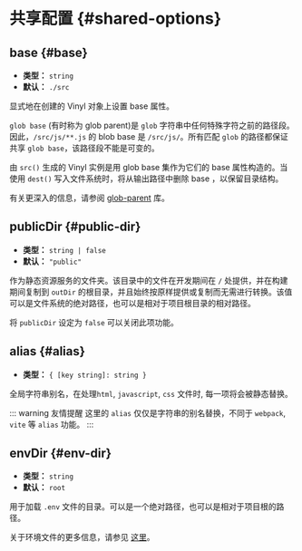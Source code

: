 # 共享配置 {#shared-options}

## base {#base}

- **类型：** `string`
- **默认：** `./src`

显式地在创建的 Vinyl 对象上设置 base 属性。

`glob base` (有时称为 glob parent)是 `glob` 字符串中任何特殊字符之前的路径段。因此，`/src/js/**.js` 的 blob base 是 `/src/js/`。所有匹配 `glob` 的路径都保证共享 `glob base`，该路径段不能是可变的。

由 `src()` 生成的 Vinyl 实例是用 glob base 集作为它们的 base 属性构造的。当使用 `dest()` 写入文件系统时，将从输出路径中删除 base ，以保留目录结构。

有关更深入的信息，请参阅 [glob-parent](https://github.com/es128/glob-parent) 库。


## publicDir {#public-dir}
- **类型：** `string | false`
- **默认：** `"public"`

作为静态资源服务的文件夹。该目录中的文件在开发期间在 `/` 处提供，并在构建期间复制到 `outDir` 的根目录，并且始终按原样提供或复制而无需进行转换。该值可以是文件系统的绝对路径，也可以是相对于项目根目录的相对路径。

将 `publicDir` 设定为 `false` 可以关闭此项功能。


## alias {#alias}
- **类型：** `{ [key string]: string }`

全局字符串别名，在处理`html`, `javascript`, `css` 文件时, 每一项将会被静态替换。

::: warning 友情提醒
这里的 `alias` 仅仅是字符串的别名替换，不同于 `webpack`, `vite` 等 `alias` 功能。
:::

## envDir {#env-dir}

- **类型：** `string`
- **默认：** `root`

用于加载 `.env` 文件的目录。可以是一个绝对路径，也可以是相对于项目根的路径。

关于环境文件的更多信息，请参见 [这里](../guide/env-and-mode)。
